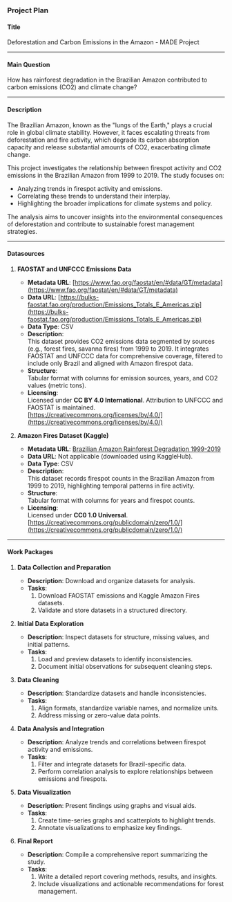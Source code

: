 ### **Project Plan**

#### **Title**
Deforestation and Carbon Emissions in the Amazon - MADE Project

---

#### **Main Question**
How has rainforest degradation in the Brazilian Amazon contributed to carbon emissions (CO2) and climate change?

---

#### **Description**
The Brazilian Amazon, known as the "lungs of the Earth," plays a crucial role in global climate stability. However, it faces escalating threats from deforestation and fire activity, which degrade its carbon absorption capacity and release substantial amounts of CO2, exacerbating climate change.  

This project investigates the relationship between firespot activity and CO2 emissions in the Brazilian Amazon from 1999 to 2019. The study focuses on:  
- Analyzing trends in firespot activity and emissions.  
- Correlating these trends to understand their interplay.  
- Highlighting the broader implications for climate systems and policy.  

The analysis aims to uncover insights into the environmental consequences of deforestation and contribute to sustainable forest management strategies.

---

#### **Datasources**

1. **FAOSTAT and UNFCCC Emissions Data**  
   - **Metadata URL**: [https://www.fao.org/faostat/en/#data/GT/metadata](https://www.fao.org/faostat/en/#data/GT/metadata)  
   - **Data URL**: [https://bulks-faostat.fao.org/production/Emissions_Totals_E_Americas.zip](https://bulks-faostat.fao.org/production/Emissions_Totals_E_Americas.zip)  
   - **Data Type**: CSV  
   - **Description**:  
     This dataset provides CO2 emissions data segmented by sources (e.g., forest fires, savanna fires) from 1999 to 2019. It integrates FAOSTAT and UNFCCC data for comprehensive coverage, filtered to include only Brazil and aligned with Amazon firespot data.  
   - **Structure**:  
     Tabular format with columns for emission sources, years, and CO2 values (metric tons).  
   - **Licensing**:  
     Licensed under **CC BY 4.0 International**. Attribution to UNFCCC and FAOSTAT is maintained.  
     [https://creativecommons.org/licenses/by/4.0/](https://creativecommons.org/licenses/by/4.0/)

2. **Amazon Fires Dataset (Kaggle)**  
   - **Metadata URL**: [Brazilian Amazon Rainforest Degradation 1999-2019](https://www.kaggle.com/datasets/mbogernetto/brazilian-amazon-rainforest-degradation)  
   - **Data URL**: Not applicable (downloaded using KaggleHub).  
   - **Data Type**: CSV  
   - **Description**:  
     This dataset records firespot counts in the Brazilian Amazon from 1999 to 2019, highlighting temporal patterns in fire activity.  
   - **Structure**:  
     Tabular format with columns for years and firespot counts.  
   - **Licensing**:  
     Licensed under **CC0 1.0 Universal**.  
     [https://creativecommons.org/publicdomain/zero/1.0/](https://creativecommons.org/publicdomain/zero/1.0/)

---

#### **Work Packages**

1. **Data Collection and Preparation**  
   - **Description**: Download and organize datasets for analysis.  
   - **Tasks**:  
     1. Download FAOSTAT emissions and Kaggle Amazon Fires datasets.  
     2. Validate and store datasets in a structured directory.  

2. **Initial Data Exploration**  
   - **Description**: Inspect datasets for structure, missing values, and initial patterns.  
   - **Tasks**:  
     1. Load and preview datasets to identify inconsistencies.  
     2. Document initial observations for subsequent cleaning steps.  

3. **Data Cleaning**  
   - **Description**: Standardize datasets and handle inconsistencies.  
   - **Tasks**:  
     1. Align formats, standardize variable names, and normalize units.  
     2. Address missing or zero-value data points.  

4. **Data Analysis and Integration**  
   - **Description**: Analyze trends and correlations between firespot activity and emissions.  
   - **Tasks**:  
     1. Filter and integrate datasets for Brazil-specific data.  
     2. Perform correlation analysis to explore relationships between emissions and firespots.  

5. **Data Visualization**  
   - **Description**: Present findings using graphs and visual aids.  
   - **Tasks**:  
     1. Create time-series graphs and scatterplots to highlight trends.  
     2. Annotate visualizations to emphasize key findings.  

6. **Final Report**  
   - **Description**: Compile a comprehensive report summarizing the study.  
   - **Tasks**:  
     1. Write a detailed report covering methods, results, and insights.  
     2. Include visualizations and actionable recommendations for forest management.  

